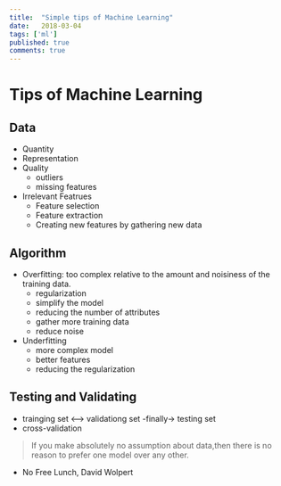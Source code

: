 ```yaml
---
title:  "Simple tips of Machine Learning"
date:   2018-03-04
tags: ['ml']
published: true
comments: true
---
```


# Tips of Machine Learning

## Data

  - Quantity
  - Representation
  - Quality
    - outliers
    - missing features
  - Irrelevant Featrues
    - Feature selection
    - Feature extraction
    - Creating new features by gathering new data

## Algorithm

  - Overfitting: too complex relative to the amount and noisiness of the training data.
    - regularization
    - simplify the model
    - reducing the number of attributes
    - gather more training data
    - reduce noise
  - Underfitting
    - more complex model
    - better features
    - reducing the regularization

## Testing and Validating

  - trainging set <--> validationg set -finally->  testing set
  - cross-validation

  > If you make absolutely no assumption about data,then there is no reason to prefer one model over any other.
  - No Free Lunch, David Wolpert
